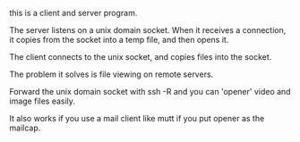 this is a client and server program.

The server listens on a unix domain socket.
When it receives a connection, it copies from the socket into a temp file,
and then opens it.

The client connects to the unix socket, and copies files into the socket.


The problem it solves is file viewing on remote servers.

Forward the unix domain socket with ssh -R and you can 'opener' video and image files easily. 

It also works if you use a mail client like mutt if you put opener as the mailcap.
